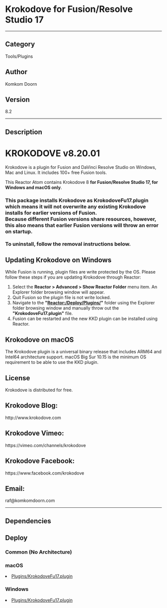 # Krokodove for Fusion/Resolve Studio 17
___

## Category
Tools/Plugins

## Author
Komkom Doorn

## Version
8.2

___

## Description
<h1>KROKODOVE v8.20.01</h1>

<p>Krokodove is a plugin for Fusion and DaVinci Resolve Studio on Windows, Mac and Linux. It includes 100+ free Fusion tools.</p>

<p>This Reactor Atom contains Krokodove 8 <strong>for Fusion/Resolve Studio 17, for Windows and macOS only</strong>.</p>

<h3>This package installs Krokodove as KrokodoveFu17.plugin which means it will not overwrite any existing Krokodove installs for earlier versions of Fusion.<br>
Because different Fusion versions share resources, however, this also means that earlier Fusion versions will throw an error on startup.<br><br>
To uninstall, follow the removal instructions below.</h3>

<h2>Updating Krokodove on Windows</h2>

<p>While Fusion is running, plugin files are write protected by the OS. Please follow these steps if you are updating Krokodove through Reactor:</p>
<ol>
	<li>Select the <strong>Reactor > Advanced > Show Reactor Folder</strong> menu item. An Explorer folder browsing window will appear.</li>
	<li>Quit Fusion so the plugin file is not write locked.</li>
	<li>Navigate to the <strong>"<a href="Reactor:/Deploy/Plugins/">Reactor:/Deploy/Plugins/</a>"</strong> folder using the Explorer folder browsing window and manually throw out the <strong>"KrokodoveFu17.plugin"</strong> file.</li>
	<li>Fusion can be restarted and the new KKD plugin can be installed using Reactor.</li>
</ol>

<h2>Krokodove on macOS</h2>

<p>The Krokodove plugin is a universal binary release that includes ARM64 and Intel64 architecture support. macOS Big Sur 10.15 is the minimum OS requirement to be able to use the KKD plugin.</p>

<h2>License</h2>
<p>Krokodove is distributed for free.<br> 

<h2>Krokodove Blog:</h2>
<p>http://www.krokodove.com</p>

<h2>Krokodove Vimeo:</h2>
<p>https://vimeo.com/channels/krokodove</p>

<h2>Krokodove Facebook:</h2>
<p>https://www.facebook.com/krokodove</p>

<h2>Email:</h2>
<p>raf@komkomdoorn.com</p>

___

## Dependencies

## Deploy

### Common (No Architecture)

<ul>
</ul>

### macOS

<li><a href="https://gitlab.com/WeSuckLess/Reactor/-/blob/master/Atoms/com.KomkomDoorn.KrokodoveFu17/Mac/Plugins/KrokodoveFu17.plugin?ref_type=heads">Plugins/KrokodoveFu17.plugin</a></li>

### Windows

<li><a href="https://gitlab.com/WeSuckLess/Reactor/-/blob/master/Atoms/com.KomkomDoorn.KrokodoveFu17/Windows/Plugins/KrokodoveFu17.plugin?ref_type=heads">Plugins/KrokodoveFu17.plugin</a></li>
